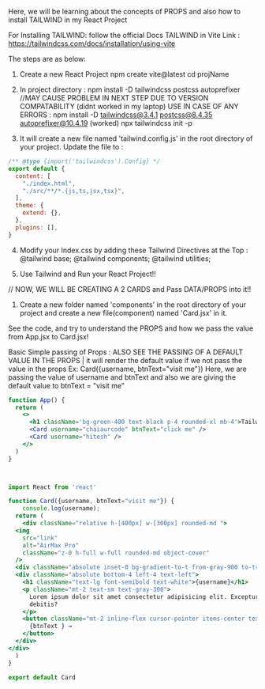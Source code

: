 Here, we will be learning about the concepts of PROPS and also how to install TAILWIND in my React Project 

For Installing TAILWIND: 
follow the official Docs TAILWIND in Vite
Link : https://tailwindcss.com/docs/installation/using-vite

The steps are as below: 
1. Create a new React Project
npm create vite@latest
cd projName

2. In project directory :
npm install -D tailwindcss postcss autoprefixer //MAY CAUSE PROBLEM IN NEXT STEP DUE TO VERSION COMPATABILITY (didnt worked in my laptop)
USE IN CASE OF ANY ERRORS : npm install -D tailwindcss@3.4.1 postcss@8.4.35 autoprefixer@10.4.19  (worked)
npx tailwindcss init -p

3. It will create a new file named 'tailwind.config.js' in the root directory of your project.
Update the file to : 
```javascript
/** @type {import('tailwindcss').Config} */
export default {
  content: [
    "./index.html",
    "./src/**/*.{js,ts,jsx,tsx}",
  ],
  theme: {
    extend: {},
  },
  plugins: [],
}
```


4. Modify your Index.css by adding these Tailwind Directives at the Top : 
@tailwind base;
@tailwind components;
@tailwind utilities;

5. Use Tailwind and Run your React Project!!




// NOW, WE WILL BE CREATING A 2 CARDS and Pass DATA/PROPS into it!! 

1. Create a new folder named 'components' in the root directory of your project and create a new file(component) named 'Card.jsx' in it.

See the code, and try to understand the PROPS and how we pass the value from App.jsx to Card.jsx! 


Basic Simple passing of Props :
ALSO SEE THE PASSING OF A DEFAULT VALUE IN THE PROPS | it will render the default value if we not pass the value in the props
Ex: 
Card({username, btnText="visit me"}) 
Here, we are passing the value of username and btnText and also we are giving the default value to btnText = "visit me"


```jsx
function App() {
  return (
    <>
      <h1 className='bg-green-400 text-black p-4 rounded-xl mb-4'>Tailwind test</h1>
      <Card username="chaiaurcode" btnText="click me" />
      <Card username="hitesh" />
    </>
  )
}



import React from 'react'

function Card({username, btnText="visit me"}) {
    console.log(username);
  return (
    <div className="relative h-[400px] w-[300px] rounded-md ">
  <img
    src="link"
    alt="AirMax Pro"
    className="z-0 h-full w-full rounded-md object-cover"
  />
  <div className="absolute inset-0 bg-gradient-to-t from-gray-900 to-transparent"></div>
  <div className="absolute bottom-4 left-4 text-left">
    <h1 className="text-lg font-semibold text-white">{username}</h1>
    <p className="mt-2 text-sm text-gray-300">
      Lorem ipsum dolor sit amet consectetur adipisicing elit. Excepturi,
      debitis?
    </p>
    <button className="mt-2 inline-flex cursor-pointer items-center text-sm font-semibold text-white">
      {btnText } →
    </button>
  </div>
</div>
  )
}

export default Card
```